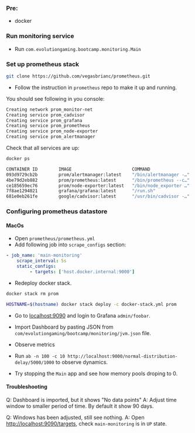 ### Pre:
- docker

### Run monitoring service
- Run `com.evolutiongaming.bootcamp.monitoring.Main`

### Set up prometheus stack

```bash
git clone https://github.com/vegasbrianc/prometheus.git
```

- Follow the instruction in `prometheus` repo to make it up and running.

You should see following in you console:
```bash
Creating network prom_monitor-net
Creating service prom_cadvisor
Creating service prom_grafana
Creating service prom_prometheus
Creating service prom_node-exporter
Creating service prom_alertmanager
```

Check that all services are up:

```bash
docker ps

CONTAINER ID        IMAGE                       COMMAND                  CREATED              STATUS              PORTS               NAMES
093d9729cb2b        prom/alertmanager:latest    "/bin/alertmanager -…"   About a minute ago   Up About a minute   9093/tcp            prom_alertmanager.1.d0ebj8k3zq2dlhgny2rzb9idx
4be79d2eb882        prom/prometheus:latest      "/bin/prometheus --c…"   About a minute ago   Up About a minute   9090/tcp            prom_prometheus.1.e6qvyv2jl57pum4fba3sjrnz2
ce185659ec76        prom/node-exporter:latest   "/bin/node_exporter …"   About a minute ago   Up About a minute   9100/tcp            prom_node-exporter.m78vyn14ro2nt1c8tn4h2hoyz.nccv13q6ia03dv58qnnnjvasy
7f8ae1294021        grafana/grafana:latest      "/run.sh"                About a minute ago   Up About a minute   3000/tcp            prom_grafana.1.yneb73zah7dnfoc7g8qrv1oqa
681e0eb261fe        google/cadvisor:latest      "/usr/bin/cadvisor -…"   2 minutes ago        Up 2 minutes        8080/tcp            prom_cadvisor.m78vyn14ro2nt1c8tn4h2hoyz.8agtc6zkmv2zanv3yx81uzomp
```

### Configuring prometheus datastore
#### MacOs
- Open `prometheus/prometheus.yml`
- Add following job into `scrape_configs` section:
```yaml
- job_name: 'main-monitoring'
    scrape_interval: 5s
    static_configs:
         - targets: ['host.docker.internal:9000']
```

- Redeploy docker stack.
```bash
docker stack rm prom

HOSTNAME=$(hostname) docker stack deploy -c docker-stack.yml prom
```

- Go to [localhost:9090](http://localhost:9090) and login to Grafana `admin/foobar`.

- Import Dashboard by pasting JSON from `com/evolutiongaming/bootcamp/monitoring/jvm.json` file.

- Observe metrics

- Run `ab -n 100 -c 10 http://localhost:9000/normal-distribution-delay/5000/1000` to observe dynamics.

- Try stopping the `Main` app and see how memory pools droping to 0. 


#### Troubleshooting
Q: Dashboard is imported, but it shows "No data points"
A: Adjust time window to smaller period of time. By default it show 90 days.

Q: Windows has been adjusted, still see nothing.
A: Open [http://localhost:9090/targets](http://localhost:9090/targets), check `main-monitoring` is in `UP` state. 